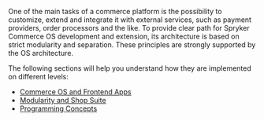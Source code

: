 One of the main tasks of a commerce platform is the possibility to customize, extend and integrate it with external services, such as payment providers, order processors and the like. To provide clear path for Spryker Commerce OS development and extension, its architecture is based on strict modularity and separation. These principles are strongly supported by the OS architecture.

The following sections will help you understand how they are implemented on different levels:

* [Commerce OS and Frontend Apps](https://documentation.spryker.com/v4/docs/commerce-os-and-frontend-apps)
* [Modularity and Shop Suite](https://documentation.spryker.com/v4/docs/modularity-and-shop-suite)
* [Programming Concepts](https://documentation.spryker.com/v4/docs/programming-concepts)
